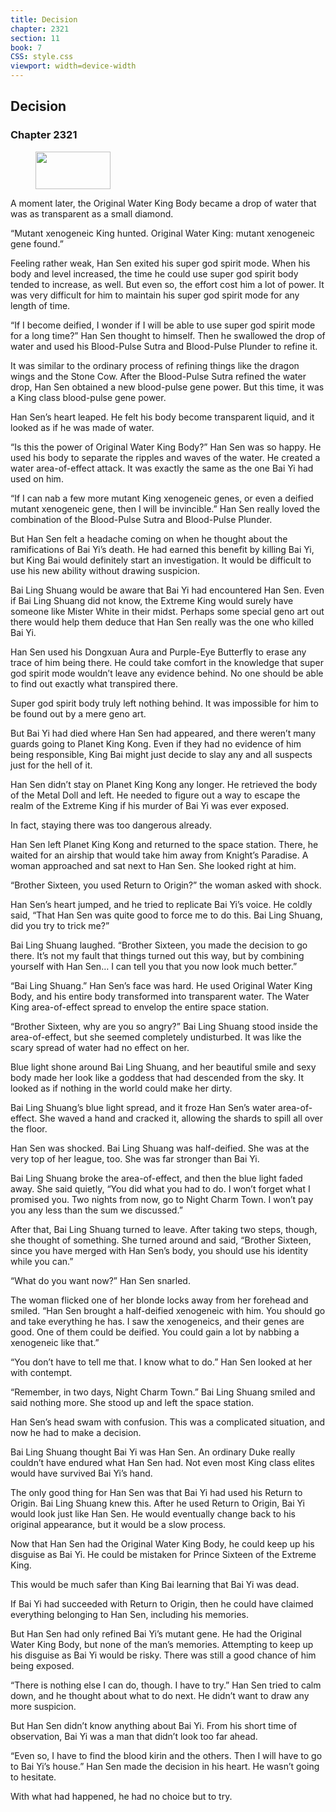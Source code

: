 ```yaml
---
title: Decision
chapter: 2321
section: 11
book: 7
CSS: style.css
viewport: width=device-width
---
```


## Decision

### Chapter 2321

<figure>
	<img src="../Images/gem.gif" alt="" id="gem" width="120" height="60" />
</figure>

A moment later, the Original Water King Body became a drop of water that was as transparent as a small diamond.

“Mutant xenogeneic King hunted. Original Water King: mutant xenogeneic gene found.”

Feeling rather weak, Han Sen exited his super god spirit mode. When his body and level increased, the time he could use super god spirit body tended to increase, as well. But even so, the effort cost him a lot of power. It was very difficult for him to maintain his super god spirit mode for any length of time.

“If I become deified, I wonder if I will be able to use super god spirit mode for a long time?” Han Sen thought to himself. Then he swallowed the drop of water and used his Blood-Pulse Sutra and Blood-Pulse Plunder to refine it.

It was similar to the ordinary process of refining things like the dragon wings and the Stone Cow. After the Blood-Pulse Sutra refined the water drop, Han Sen obtained a new blood-pulse gene power. But this time, it was a King class blood-pulse gene power.

Han Sen’s heart leaped. He felt his body become transparent liquid, and it looked as if he was made of water.

“Is this the power of Original Water King Body?” Han Sen was so happy. He used his body to separate the ripples and waves of the water. He created a water area-of-effect attack. It was exactly the same as the one Bai Yi had used on him.

“If I can nab a few more mutant King xenogeneic genes, or even a deified mutant xenogeneic gene, then I will be invincible.” Han Sen really loved the combination of the Blood-Pulse Sutra and Blood-Pulse Plunder.

But Han Sen felt a headache coming on when he thought about the ramifications of Bai Yi’s death. He had earned this benefit by killing Bai Yi, but King Bai would definitely start an investigation. It would be difficult to use his new ability without drawing suspicion.

Bai Ling Shuang would be aware that Bai Yi had encountered Han Sen. Even if Bai Ling Shuang did not know, the Extreme King would surely have someone like Mister White in their midst. Perhaps some special geno art out there would help them deduce that Han Sen really was the one who killed Bai Yi.

Han Sen used his Dongxuan Aura and Purple-Eye Butterfly to erase any trace of him being there. He could take comfort in the knowledge that super god spirit mode wouldn’t leave any evidence behind. No one should be able to find out exactly what transpired there.

Super god spirit body truly left nothing behind. It was impossible for him to be found out by a mere geno art.

But Bai Yi had died where Han Sen had appeared, and there weren’t many guards going to Planet King Kong. Even if they had no evidence of him being responsible, King Bai might just decide to slay any and all suspects just for the hell of it.

Han Sen didn’t stay on Planet King Kong any longer. He retrieved the body of the Metal Doll and left. He needed to figure out a way to escape the realm of the Extreme King if his murder of Bai Yi was ever exposed.

In fact, staying there was too dangerous already.

Han Sen left Planet King Kong and returned to the space station. There, he waited for an airship that would take him away from Knight’s Paradise. A woman approached and sat next to Han Sen. She looked right at him.

“Brother Sixteen, you used Return to Origin?” the woman asked with shock.

Han Sen’s heart jumped, and he tried to replicate Bai Yi’s voice. He coldly said, “That Han Sen was quite good to force me to do this. Bai Ling Shuang, did you try to trick me?”

Bai Ling Shuang laughed. “Brother Sixteen, you made the decision to go there. It’s not my fault that things turned out this way, but by combining yourself with Han Sen… I can tell you that you now look much better.”

“Bai Ling Shuang.” Han Sen’s face was hard. He used Original Water King Body, and his entire body transformed into transparent water. The Water King area-of-effect spread to envelop the entire space station.

“Brother Sixteen, why are you so angry?” Bai Ling Shuang stood inside the area-of-effect, but she seemed completely undisturbed. It was like the scary spread of water had no effect on her.

Blue light shone around Bai Ling Shuang, and her beautiful smile and sexy body made her look like a goddess that had descended from the sky. It looked as if nothing in the world could make her dirty.

Bai Ling Shuang’s blue light spread, and it froze Han Sen’s water area-of-effect. She waved a hand and cracked it, allowing the shards to spill all over the floor.

Han Sen was shocked. Bai Ling Shuang was half-deified. She was at the very top of her league, too. She was far stronger than Bai Yi.

Bai Ling Shuang broke the area-of-effect, and then the blue light faded away. She said quietly, “You did what you had to do. I won’t forget what I promised you. Two nights from now, go to Night Charm Town. I won’t pay you any less than the sum we discussed.”

After that, Bai Ling Shuang turned to leave. After taking two steps, though, she thought of something. She turned around and said, “Brother Sixteen, since you have merged with Han Sen’s body, you should use his identity while you can.”

“What do you want now?” Han Sen snarled.

The woman flicked one of her blonde locks away from her forehead and smiled. “Han Sen brought a half-deified xenogeneic with him. You should go and take everything he has. I saw the xenogeneics, and their genes are good. One of them could be deified. You could gain a lot by nabbing a xenogeneic like that.”

“You don’t have to tell me that. I know what to do.” Han Sen looked at her with contempt.

“Remember, in two days, Night Charm Town.” Bai Ling Shuang smiled and said nothing more. She stood up and left the space station.

Han Sen’s head swam with confusion. This was a complicated situation, and now he had to make a decision.

Bai Ling Shuang thought Bai Yi was Han Sen. An ordinary Duke really couldn’t have endured what Han Sen had. Not even most King class elites would have survived Bai Yi’s hand.

The only good thing for Han Sen was that Bai Yi had used his Return to Origin. Bai Ling Shuang knew this. After he used Return to Origin, Bai Yi would look just like Han Sen. He would eventually change back to his original appearance, but it would be a slow process.

Now that Han Sen had the Original Water King Body, he could keep up his disguise as Bai Yi. He could be mistaken for Prince Sixteen of the Extreme King.

This would be much safer than King Bai learning that Bai Yi was dead.

If Bai Yi had succeeded with Return to Origin, then he could have claimed everything belonging to Han Sen, including his memories.

But Han Sen had only refined Bai Yi’s mutant gene. He had the Original Water King Body, but none of the man’s memories. Attempting to keep up his disguise as Bai Yi would be risky. There was still a good chance of him being exposed.

“There is nothing else I can do, though. I have to try.” Han Sen tried to calm down, and he thought about what to do next. He didn’t want to draw any more suspicion.

But Han Sen didn’t know anything about Bai Yi. From his short time of observation, Bai Yi was a man that didn’t look too far ahead.

“Even so, I have to find the blood kirin and the others. Then I will have to go to Bai Yi’s house.” Han Sen made the decision in his heart. He wasn’t going to hesitate.

With what had happened, he had no choice but to try.